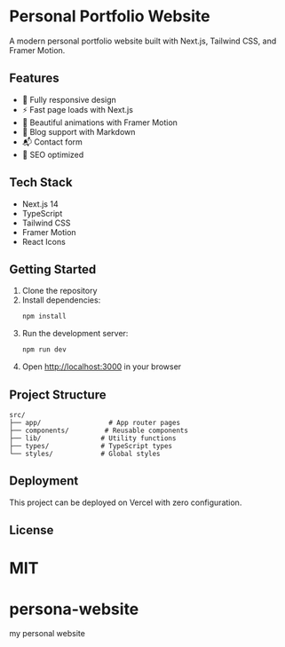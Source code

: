 
# Personal Portfolio Website

A modern personal portfolio website built with Next.js, Tailwind CSS, and Framer Motion.

## Features

- 📱 Fully responsive design
- ⚡ Fast page loads with Next.js
- 🎨 Beautiful animations with Framer Motion
- 📝 Blog support with Markdown
- 📬 Contact form
- 🎯 SEO optimized

## Tech Stack

- Next.js 14
- TypeScript
- Tailwind CSS
- Framer Motion
- React Icons

## Getting Started

1. Clone the repository
2. Install dependencies:
   ```bash
   npm install
   ```
3. Run the development server:
   ```bash
   npm run dev
   ```
4. Open [http://localhost:3000](http://localhost:3000) in your browser

## Project Structure

```
src/
├── app/                 # App router pages
├── components/         # Reusable components
├── lib/               # Utility functions
├── types/             # TypeScript types
└── styles/            # Global styles
```

## Deployment

This project can be deployed on Vercel with zero configuration.

## License

MIT
=======
# persona-website
my personal website
